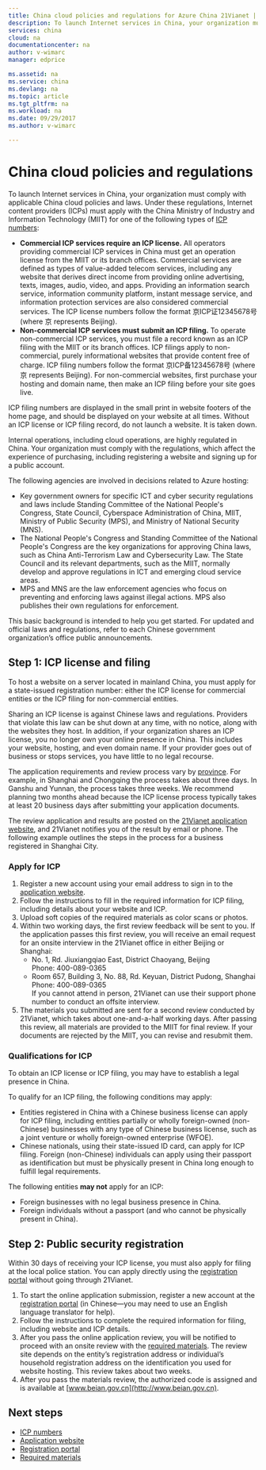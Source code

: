 ```yaml
---
title: China cloud policies and regulations for Azure China 21Vianet | Microsoft Docs
description: To launch Internet services in China, your organization must comply with applicable China cloud policies and laws. Learn about the various regulations that Internet content providers (ICPs) must apply for with the China Ministry of Industry and Information Technology (MIIT).
services: china
cloud: na
documentationcenter: na
author: v-wimarc
manager: edprice

ms.assetid: na
ms.service: china
ms.devlang: na
ms.topic: article
ms.tgt_pltfrm: na
ms.workload: na
ms.date: 09/29/2017
ms.author: v-wimarc

---
```

# China cloud policies and regulations
To launch Internet services in China, your organization must comply with applicable China cloud policies and laws. Under these regulations, Internet content providers (ICPs) must apply with the China Ministry of Industry and Information Technology (MIIT) for one of the following types of  [ICP numbers](https://en.wikipedia.org/wiki/ICP_license):
- **Commercial ICP services require an ICP license.** All operators providing commercial ICP services in China must get an operation license from the MIIT or its branch offices. Commercial services are defined as types of value-added telecom services, including any website that derives direct income from providing online advertising, texts, images, audio, video, and apps. Providing an information search service, information community platform, instant message service, and information protection services are also considered commercial services. The ICP license numbers follow the format 京ICP证12345678号 (where 京 represents Beijing).
- **Non-commercial ICP services must submit an ICP filing.** To operate non-commercial ICP services, you must file a record known as an ICP filing with the MIIT or its branch offices. ICP filings apply to non-commercial, purely informational websites that provide content free of charge. ICP filing numbers follow the format 京ICP备12345678号 (where 京 represents Beijing). For non-commercial websites, first purchase your hosting and domain name, then make an ICP filing before your site goes live.

ICP filing numbers are displayed in the small print in website footers of the home page, and should be displayed on your website at all times. Without an ICP license or ICP filing record, do not launch a website. It is taken down.

Internal operations, including cloud operations, are highly regulated in China. Your organization must comply with the regulations, which affect the experience of purchasing, including registering a website and signing up for a public account. 

The following agencies are involved in decisions related to Azure hosting:
- Key government owners for specific ICT and cyber security regulations and laws include Standing Committee of the National People's Congress, State Council, Cyberspace Administration of China, MIIT, Ministry of Public Security (MPS), and Ministry of National Security (MNS).
- The National People's Congress and Standing Committee of the National People's Congress are the key organizations for approving China laws, such as China Anti-Terrorism Law and Cybersecurity Law. The State Council and its relevant departments, such as the MIIT, normally develop and approve regulations in ICT and emerging cloud service areas.
- MPS and MNS are the law enforcement agencies who focus on preventing and enforcing laws against illegal actions. MPS also publishes their own regulations for enforcement. 

This basic background is intended to help you get started. For updated and official laws and regulations, refer to each Chinese government organization’s office public announcements. 

## Step 1: ICP license and filing
To host a website on a server located in mainland China, you must apply for a state-issued registration number: either the ICP license for commercial entities or the ICP filing for non-commercial entities.

Sharing an ICP license is against Chinese laws and regulations. Providers that violate this law can be shut down at any time, with no notice, along with the websites they host. In addition, if your organization shares an ICP license, you no longer own your online presence in China. This includes your website, hosting, and even domain name. If your provider goes out of business or stops services, you have little to no legal recourse.

The application requirements and review process vary by [province](https://wacndevelop.blob.core.chinacloudapi.cn/marketing-resource/documents/special-request.pdf). For example, in Shanghai and Chongqing the process takes about three days. In Ganshu and Yunnan, the process takes three weeks. We recommend planning two months ahead because the ICP license process typically takes at least 20 business days after submitting your application documents.

The review application and results are posted on the [21Vianet application website](http://icp.cloud.21vianet.com/), and 21Vianet notifies you of the result by email or phone. The following example outlines the steps in the process for a business registered in Shanghai City.

### Apply for ICP
1.  Register a new account using your email address to sign in to the [application website](http://icp.cloud.21vianet.com/). 
2.  Follow the instructions to fill in the required information for ICP filing, including details about your website and ICP.
3.  Upload soft copies of the required materials as color scans or photos.
4.  Within two working days, the first review feedback will be sent to you. If the application passes this first review, you will receive an email request for an onsite interview in the 21Vianet office in either Beijing or Shanghai:
    - No. 1, Rd. Jiuxiangqiao East, District Chaoyang, Beijing<br>
    Phone: 400-089-0365
    - Room 657, Building 3, No. 88, Rd. Keyuan, District Pudong, Shanghai<br>
    Phone: 400-089-0365 <br>
    If you cannot attend in person, 21Vianet can use their support phone number to conduct an offsite interview.
5.  The materials you submitted are sent for a second review conducted by 21Vianet, which takes about one-and-a-half working days. After passing this review, all materials are provided to the MIIT for final review. If your documents are rejected by the MIIT, you can revise and resubmit them.

### Qualifications for ICP
To obtain an ICP license or ICP filing, you may have to establish a legal presence in China.
 
To qualify for an ICP filing, the following conditions may apply:
- Entities registered in China with a Chinese business license can apply for ICP filing, including entities partially or wholly foreign-owned (non-Chinese) businesses with any type of Chinese business license, such as a joint venture or wholly foreign-owned enterprise (WFOE). 
- Chinese nationals, using their state-issued ID card, can apply for ICP filing. Foreign (non-Chinese) individuals can apply using their passport as identification but must be physically present in China long enough to fulfill legal requirements.

The following entities **may not** apply for an ICP:
- Foreign businesses with no legal business presence in China.
- Foreign individuals without a passport (and who cannot be physically present in China).

## Step 2: Public security registration
Within 30 days of receiving your ICP license, you must also apply for filing at the local police station. You can apply directly using the [registration portal](http://www.beian.gov.cn/portal/index) without going through 21Vianet.
1. To start the online application submission, register a new account at the [registration portal](http://www.beian.gov.cn/portal/index) (in Chinese—you may need to use an English language translator for help).
2. Follow the instructions to complete the required information for filing, including website and ICP details. 
3. After you pass the online application review, you will be notified to proceed with an onsite review with the [required materials](https://www.azure.cn/support/announcement/public-security-registration/process/). The review site depends on the entity’s registration address or individual’s household registration address on the identification you used for website hosting. This review takes about two weeks.
4. After you pass the materials review, the authorized code is assigned and is available at [www.beian.gov.cn](http://www.beian.gov.cn).

## Next steps
- [ICP numbers](https://en.wikipedia.org/wiki/ICP_license)
- [Application website](http://icp.cloud.21vianet.com/)
- [Registration portal](http://www.beian.gov.cn/portal/index)
- [Required materials](https://www.azure.cn/support/announcement/public-security-registration/process/)


